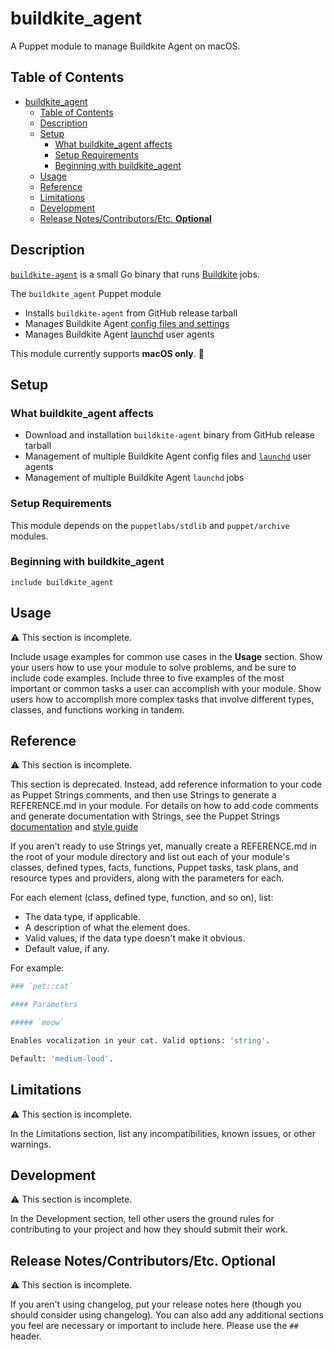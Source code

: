 # buildkite_agent

A Puppet module to manage Buildkite Agent on macOS.

## Table of Contents

- [buildkite_agent](#buildkiteagent)
  - [Table of Contents](#table-of-contents)
  - [Description](#description)
  - [Setup](#setup)
    - [What buildkite_agent affects](#what-buildkiteagent-affects)
    - [Setup Requirements](#setup-requirements)
    - [Beginning with buildkite_agent](#beginning-with-buildkiteagent)
  - [Usage](#usage)
  - [Reference](#reference)
  - [Limitations](#limitations)
  - [Development](#development)
  - [Release Notes/Contributors/Etc. **Optional**](#release-notescontributorsetc-optional)

## Description

[`buildkite-agent`](https://buildkite.com/docs/agent/v3) is a small Go binary that runs [Buildkite](https://buildkite.com) jobs.

The `buildkite_agent` Puppet module

- Installs `buildkite-agent` from GitHub release tarball
- Manages Buildkite Agent [config files and settings](https://buildkite.com/docs/agent/v3/configuration)
- Manages Buildkite Agent [launchd](https://www.launchd.info/) user agents

This module currently supports __macOS only__. :apple:

## Setup

### What buildkite_agent affects

- Download and installation `buildkite-agent` binary from GitHub release tarball
- Management of multiple Buildkite Agent config files and [`launchd`](https://www.launchd.info/) user agents
- Management of multiple Buildkite Agent `launchd` jobs

### Setup Requirements

This module depends on the `puppetlabs/stdlib` and `puppet/archive` modules.

### Beginning with buildkite_agent

```puppet
include buildkite_agent
```

## Usage

:warning: This section is incomplete.

Include usage examples for common use cases in the **Usage** section. Show your users how to use your module to solve problems, and be sure to include code examples. Include three to five examples of the most important or common tasks a user can accomplish with your module. Show users how to accomplish more complex tasks that involve different types, classes, and functions working in tandem.

## Reference

:warning: This section is incomplete.

This section is deprecated. Instead, add reference information to your code as Puppet Strings comments, and then use Strings to generate a REFERENCE.md in your module. For details on how to add code comments and generate documentation with Strings, see the Puppet Strings [documentation](https://puppet.com/docs/puppet/latest/puppet_strings.html) and [style guide](https://puppet.com/docs/puppet/latest/puppet_strings_style.html)

If you aren't ready to use Strings yet, manually create a REFERENCE.md in the root of your module directory and list out each of your module's classes, defined types, facts, functions, Puppet tasks, task plans, and resource types and providers, along with the parameters for each.

For each element (class, defined type, function, and so on), list:

- The data type, if applicable.
- A description of what the element does.
- Valid values, if the data type doesn't make it obvious.
- Default value, if any.

For example:

```bash
### `pet::cat`

#### Parameters

##### `meow`

Enables vocalization in your cat. Valid options: 'string'.

Default: 'medium-loud'.
```

## Limitations

:warning: This section is incomplete.

In the Limitations section, list any incompatibilities, known issues, or other warnings.

## Development

:warning: This section is incomplete.

In the Development section, tell other users the ground rules for contributing to your project and how they should submit their work.

## Release Notes/Contributors/Etc. **Optional**

:warning: This section is incomplete.

If you aren't using changelog, put your release notes here (though you should consider using changelog). You can also add any additional sections you feel are necessary or important to include here. Please use the `## ` header.
